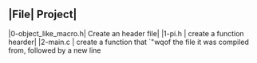 |File| Project|
----------------
|0-object_like_macro.h| Create an header file|
|1-pi.h | create a function hearder|
|2-main.c | create a function that `"wqof the file it was compiled from, followed by a new line
